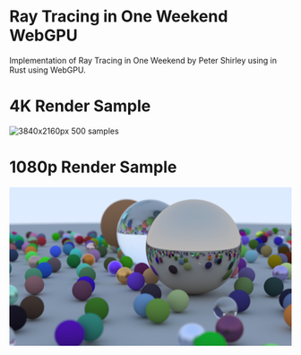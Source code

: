 # Ray Tracing in One Weekend WebGPU

Implementation of Ray Tracing in One Weekend by Peter Shirley using in Rust using WebGPU.

# 4K Render Sample

![3840x2160px 500 samples](3840_2160_500.png)

# 1080p Render Sample

![1920x1080px 500 samples](1920_1080_500.png)
